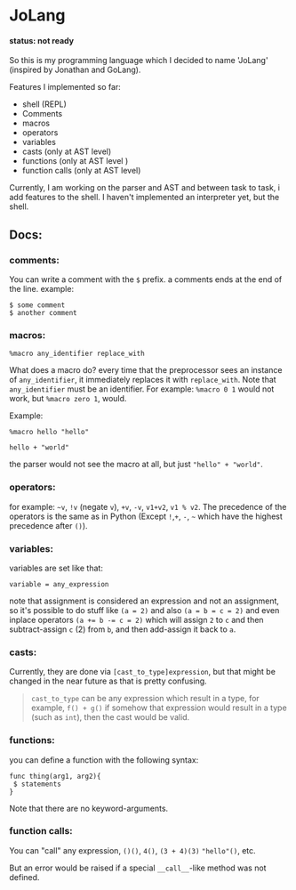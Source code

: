 # JoLang
#### status: not ready

So this is my programming language which I decided to name 'JoLang' (inspired by Jonathan and GoLang).

Features I implemented so far:
- shell (REPL)
- Comments
- macros
- operators
- variables
- casts (only at AST level)
- functions (only at AST level )
- function calls (only at AST level)

Currently, I am working on the parser and AST and between task to task, i add features to the shell.
I haven't implemented an interpreter yet, but the shell.

## Docs:

### comments:
You can write a comment with the `$` prefix. a comments ends at the end of the line.
example:

```
$ some comment
$ another comment
```

### macros:
`%macro any_identifier replace_with`

What does a macro do? every time that the preprocessor sees an instance of
`any_identifier`, it immediately replaces it with `replace_with`.
Note that `any_identifier` must be an identifier.
For example: `%macro 0 1` would not work, but `%macro zero 1`, would.

Example:

`%macro hello "hello"`

`hello + "world"`

the parser would not see the macro at all, but just `"hello" + "world"`.

### operators:
for example: `~v`, `!v` (negate `v`), `+v`, `-v`, `v1+v2`, `v1 % v2`.
The precedence of the operators is the same as in Python (Except `!`,`+`, `-`, `~` which have the highest precedence after `()`).

### variables:
variables are set like that: 

`variable = any_expression`

note that assignment is considered an expression and not an assignment, 
so it's possible to do stuff like `(a = 2)` and also `(a = b = c = 2)` and even
inplace operators `(a += b -= c = 2)` which will assign `2` to `c`
and then subtract-assign `c` (2) from `b`, and then add-assign it back to `a`.


### casts:
Currently, they are done via `[cast_to_type]expression`,
but that might be changed in the near future as
that is pretty confusing.
> `cast_to_type` can be any expression which result in a type,
> for example, `f() + g()` if somehow that expression would result
> in a type (such as `int`), then the cast would be valid.

### functions:
you can define a function with the following syntax:

```
func thing(arg1, arg2){
 $ statements
}
```

Note that there are no keyword-arguments.

### function calls:
You can "call" any expression, `()()`, `4()`, `(3 + 4)(3)` `"hello"()`, etc.

But an error would be raised if a special `__call__`-like method was not defined.